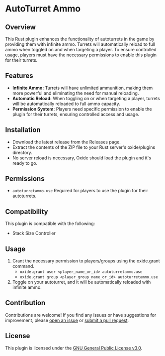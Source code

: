 # AutoTurret Ammo
## Overview
This Rust plugin enhances the functionality of autoturrets in the game by providing them with infinite ammo. Turrets will automatically reload to full ammo when toggled on and when targeting a player. To ensure controlled usage, players must have the necessary permissions to enable this plugin for their turrets.

## Features
- **Infinite Ammo:** Turrets will have unlimited ammunition, making them more powerful and eliminating the need for manual reloading.
- **Automatic Reload:** When toggling on or when targeting a player, turrets will be automatically reloaded to full ammo capacity.
- **Permission System:** Players need specific permission to enable the plugin for their turrets, ensuring controlled access and usage.

## Installation
- Download the latest release from the Releases page.
- Extract the contents of the ZIP file to your Rust server's oxide/plugins directory.
- No server reload is necessary, Oxide should load the plugin and it's ready to go.

## Permissions
- `autoturretammo.use` Required for players to use the plugin for their autoturrets.

## Compatibility
This plugin is compatible with the following:
- Stack Size Controller

## Usage
1. Grant the necessary permission to players/groups using the oxide.grant command.
   - `oxide.grant user <player_name_or_id> autoturretammo.use`
   - `oxide.grant group <player_group_name_or_id> autoturretammo.use`
2. Toggle on your autoturret, and it will be automatically reloaded with infinite ammo.

## Contribution
Contributions are welcome! If you find any issues or have suggestions for improvement, please [open an issue](https://github.com/WalkTheWalkServer/AutoTurretAmmo/issues) or [submit a pull request](https://github.com/WalkTheWalkServer/AutoTurretAmmo/pulls).

## License
This plugin is licensed under the [GNU General Public License v3.0](https://www.gnu.org/licenses/gpl-3.0.en.html).
